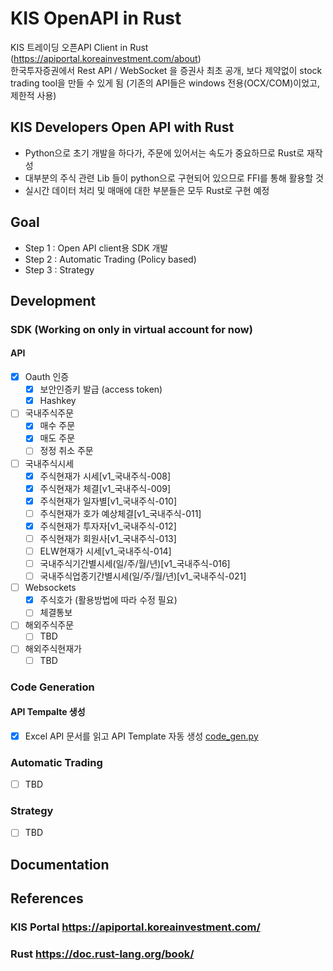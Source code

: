 # KIS OpenAPI in Rust

KIS 트레이딩 오픈API Client in Rust (https://apiportal.koreainvestment.com/about)    
한국투자증권에서 Rest API / WebSocket 을 증권사 최초 공개, 보다 제약없이 stock trading tool을 만들 수 있게 됨
(기존의 API들은 windows 전용(OCX/COM)이었고, 제한적 사용)  

## KIS Developers Open API with Rust
- Python으로 초기 개발을 하다가, 주문에 있어서는 속도가 중요하므로 Rust로 재작성   
- 대부분의 주식 관련 Lib 들이 python으로 구현되어 있으므로 FFI를 통해 활용할 것
- 실시간 데이터 처리 및 매매에 대한 부분들은 모두 Rust로 구현 예정

## Goal
- Step 1 : Open API client용 SDK 개발
- Step 2 : Automatic Trading (Policy based)
- Step 3 : Strategy 

## Development 
### SDK (Working on only in virtual account for now)
#### API
- [x] Oauth 인증
  - [x] 보안인증키 발급 (access token)
  - [x] Hashkey
- [ ] 국내주식주문
  - [x] 매수 주문
  - [x] 매도 주문
  - [ ] 정정 취소 주문
- [ ] 국내주식시세
  - [x] 주식현재가 시세[v1_국내주식-008]
  - [x] 주식현재가 체결[v1_국내주식-009]
  - [x] 주식현재가 일자별[v1_국내주식-010]
  - [ ] 주식현재가 호가 예상체결[v1_국내주식-011]
  - [x] 주식현재가 투자자[v1_국내주식-012]
  - [ ] 주식현재가 회원사[v1_국내주식-013]
  - [ ] ELW현재가 시세[v1_국내주식-014]
  - [ ] 국내주식기간별시세(일/주/월/년)[v1_국내주식-016]
  - [ ] 국내주식업종기간별시세(일/주/월/년)[v1_국내주식-021]
- [ ] Websockets
  - [x] 주식호가 (활용방법에 따라 수정 필요)
  - [ ] 체결통보
- [ ] 해외주식주문 
  - [ ] TBD
- [ ] 해외주식현재가
  - [ ] TBD
### Code Generation
#### API Tempalte 생성
  - [x] Excel API 문서를 읽고 API Template 자동 생성 [code_gen.py](./docs/code_gen.py)

### Automatic Trading
- [ ] TBD
### Strategy
- [ ] TBD

## Documentation

## References
### KIS Portal https://apiportal.koreainvestment.com/
### Rust https://doc.rust-lang.org/book/
